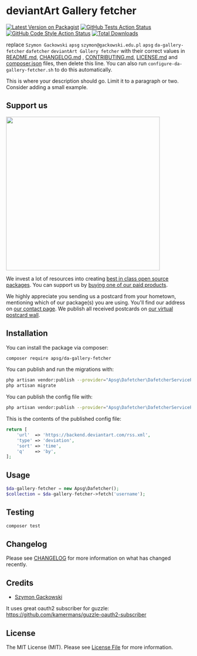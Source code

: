# deviantArt Gallery fetcher

[![Latest Version on Packagist](https://img.shields.io/packagist/v/apsg/da-gallery-fetcher.svg?style=flat-square)](https://packagist.org/packages/apsg/da-gallery-fetcher)
[![GitHub Tests Action Status](https://img.shields.io/github/workflow/status/apsg/da-gallery-fetcher/run-tests?label=tests)](https://github.com/apsg/da-gallery-fetcher/actions?query=workflow%3ATests+branch%3Amaster)
[![GitHub Code Style Action Status](https://img.shields.io/github/workflow/status/apsg/da-gallery-fetcher/Check%20&%20fix%20styling?label=code%20style)](https://github.com/apsg/da-gallery-fetcher/actions?query=workflow%3A"Check+%26+fix+styling"+branch%3Amaster)
[![Total Downloads](https://img.shields.io/packagist/dt/apsg/da-gallery-fetcher.svg?style=flat-square)](https://packagist.org/packages/apsg/da-gallery-fetcher)

replace  ```Szymon Gackowski``` ```apsg``` ```szymon@gackowski.edu.pl``` ```apsg``` ```da-gallery-fetcher``` ```dafetcher``` ```deviantArt Gallery fetcher```
with their correct values in [README.md](README.md), [CHANGELOG.md](CHANGELOG.md)
, [CONTRIBUTING.md](.github/CONTRIBUTING.md), [LICENSE.md](LICENSE.md) and [composer.json](composer.json) files, then
delete this line. You can also run `configure-da-gallery-fetcher.sh` to do this automatically.

This is where your description should go. Limit it to a paragraph or two. Consider adding a small example.

## Support us

[<img src="https://github-ads.s3.eu-central-1.amazonaws.com/package-da-gallery-fetcher-laravel.jpg?t=1" width="419px" />](https://spatie.be/github-ad-click/package-da-gallery-fetcher-laravel)

We invest a lot of resources into creating [best in class open source packages](https://spatie.be/open-source). You can
support us by [buying one of our paid products](https://spatie.be/open-source/support-us).

We highly appreciate you sending us a postcard from your hometown, mentioning which of our package(s) you are using.
You'll find our address on [our contact page](https://spatie.be/about-us). We publish all received postcards
on [our virtual postcard wall](https://spatie.be/open-source/postcards).

## Installation

You can install the package via composer:

```bash
composer require apsg/da-gallery-fetcher
```

You can publish and run the migrations with:

```bash
php artisan vendor:publish --provider="Apsg\Dafetcher\DafetcherServiceProvider" --tag="dafetcher-migrations"
php artisan migrate
```

You can publish the config file with:

```bash
php artisan vendor:publish --provider="Apsg\Dafetcher\DafetcherServiceProvider" --tag="dafetcher-config"
```

This is the contents of the published config file:

```php
return [
    'url'  => 'https://backend.deviantart.com/rss.xml',
    'type' => 'deviation',
    'sort' => 'time',
    'q'    => 'by',
];
```

## Usage

```php
$da-gallery-fetcher = new Apsg\Dafetcher();
$collection = $da-gallery-fetcher->fetch('username');
```

## Testing

```bash
composer test
```

## Changelog

Please see [CHANGELOG](CHANGELOG.md) for more information on what has changed recently.

## Credits

- [Szymon Gackowski](https://github.com/apsg)

It uses great oauth2 subscriber for guzzle:
https://github.com/kamermans/guzzle-oauth2-subscriber

## License

The MIT License (MIT). Please see [License File](LICENSE.md) for more information.
